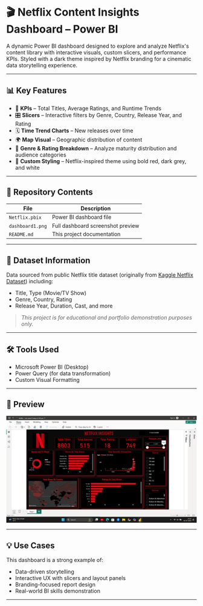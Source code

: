 
# 🎬 Netflix Content Insights Dashboard – Power BI

A dynamic Power BI dashboard designed to explore and analyze Netflix's content library with interactive visuals, custom slicers, and performance KPIs. Styled with a dark theme inspired by Netflix branding for a cinematic data storytelling experience.

---

## 📊 Key Features

- 🧮 **KPIs** – Total Titles, Average Ratings, and Runtime Trends
- 🎛️ **Slicers** – Interactive filters by Genre, Country, Release Year, and Rating
- 🗓️ **Time Trend Charts** – New releases over time
- 🌍 **Map Visual** – Geographic distribution of content
- 🧩 **Genre & Rating Breakdown** – Analyze maturity distribution and audience categories
- 🎨 **Custom Styling** – Netflix-inspired theme using bold red, dark grey, and white

---

## 📁 Repository Contents

| File                         | Description                           |
|------------------------------|---------------------------------------|
| `Netflix.pbix`     | Power BI dashboard file               |
| `dashboard1.png`      | Full dashboard screenshot preview     |
| `README.md`                  | This project documentation            |

---

## 📂 Dataset Information

Data sourced from public Netflix title dataset (originally from [Kaggle Netflix Dataset](https://www.kaggle.com/shivamb/netflix-shows)) including:
- Title, Type (Movie/TV Show)
- Genre, Country, Rating
- Release Year, Duration, Cast, and more

> *This project is for educational and portfolio demonstration purposes only.*

---

## 🛠️ Tools Used

- Microsoft Power BI (Desktop)
- Power Query (for data transformation)
- Custom Visual Formatting

---

## 📸 Preview

![Netflix Dashboard Preview](dashboard1.png)

---

## 💡 Use Cases

This dashboard is a strong example of:
- Data-driven storytelling
- Interactive UX with slicers and layout panels
- Branding-focused report design
- Real-world BI skills demonstration

---

